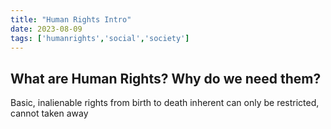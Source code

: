```yaml
---
title: "Human Rights Intro"
date: 2023-08-09
tags: ['humanrights','social','society']
---
```


## What are Human Rights? Why do we need them?

Basic, inalienable rights
from birth to death
inherent
can only be restricted, cannot taken away 



